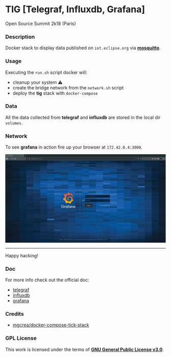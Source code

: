 # **TIG [Telegraf, Influxdb, Grafana]**

Open Source Summit 2k18 (Paris)

### **Description**

Docker stack to display data published on `iot.eclipse.org` via **[mosquitto](https://mosquitto.org/)**.

### **Usage**

Executing the `run.sh` script docker will:

+ cleanup your system :warning:
+ create the bridge network from the `network.sh` script
+ deploy the **tig** stack with `docker-compose`

### **Data**

All the data collected from **telegraf** and **influxdb** are stored in the local dir `volumes`.

### **Network**

To see **grafana** in action fire up your browser at `172.42.0.4:3000`.

![grafana](img/grafana.png)

---

Happy hacking!

### **Doc**

For more info check out the official doc:

+ [telegraf](https://www.influxdata.com/time-series-platform/telegraf/)
+ [influxdb](https://www.influxdata.com/time-series-platform/influxdb/)
+ [grafana](https://grafana.com/)

### **Credits**

+ [mgcrea/docker-compose-tick-stack](https://github.com/mgcrea/docker-compose-tick-stack)

### **GPL License**

This work is licensed under the terms of **[GNU General Public License v3.0](https://www.gnu.org/licenses/gpl.html)**.
